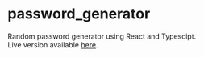 # password_generator

Random password generator using React and Typescipt.\
Live version available [here](https://yoyo53.github.io/password_generator).
